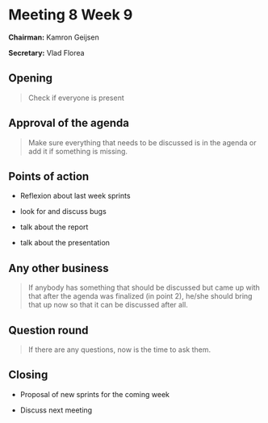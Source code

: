 # Meeting 8 Week 9
**Chairman:** Kamron Geijsen

**Secretary:** Vlad Florea



## Opening

> Check if everyone is present



## Approval of the agenda

> Make sure everything that needs to be discussed is in the agenda or add it if something is missing.




## Points of action

- Reflexion about last week sprints

- look for and discuss bugs
- talk about the report

- talk about the presentation


## Any other business


> If anybody has something that should be discussed but came up with that after the agenda was finalized (in point 2), he/she should bring that up now so that it can be discussed after all.




## Question round


> If there are any questions, now is the time to ask them.





## Closing
- Proposal of new sprints for the coming week

- Discuss next meeting

